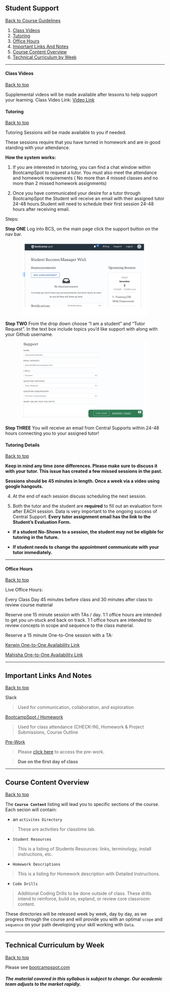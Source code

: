 ## Student Support
[Back to Course Guidelines](../../README.md#course-guidelines)

1. [Class Videos](#class-videos)
2. [Tutoring](#tutoring-details)
3. [Office Hours](#office-hours)     
4. [Important Links And Notes](#important-links-and-notes)
5. [Course Content Overview](#course-content-overview) 
6. [Technical Curriculum by Week](#technical-curriculum-by-week)   

<hr>

#### Class Videos
[Back to top](#student-support)

Supplemental videos will be made available after lessons to help support your learning.
Class Video Link: [Video Link](https://codingbootcamp.hosted.panopto.com/Panopto/Pages/Sessions/List.aspx?folderID=947664d4-a427-46e2-a438-ab7401434778)



#### Tutoring
[Back to top](#student-support)

Tutoring Sessions will be made available to you if needed.

These sessions require that you have turned in homework and are in good standing with your attendance.

**How the system works:**

1) If you are interested in tutoring, you can find a chat window within BootcampSpot to request a tutor. You must also meet the attendance and homework requirements ( No more than 4 missed classes and no more than 2 missed homework assignments)

2) Once you have communicated your desire for a tutor through BootcampSpot the Student will receive an email with their assigned tutor 24-48 hours.Student will need to schedule their first session 24-48 hours after receiving email. 

Steps: 

**Step ONE** Log into BCS, on the main page click the support button on the nav bar.

 <div style="text-align:center"><img src="assets/images/tutoring/tutor-step-01.jpg" alt="icon" width="400"></div>

**Step TWO** From the drop down choose “I am a student” and “Tutor Request”. In the text box include topics you’d like support with along with your Github username. 

  <div style="text-align:center"><img src="assets/images/tutoring/tutor-step-02.jpg" alt="icon" width="400"></div>

**Step THREE** You will receive an email from Central Supports within 24-48 hours connecting you to your assigned tutor!




#### Tutoring Details
[Back to top](#student-support)

**Keep in mind any time zone differences. Please make sure to discuss it with your tutor.  This issue has created a few missed sessions in the past.**

**Sessions should be 45 minutes in length. Once a week via a video using google hangouts.**

4) At the end of each session discuss scheduling the next session.  

5) Both the tutor and the student are **required** to fill out an evaluation form after EACH session.  Data is very important to the ongoing success of Central Support.  **Every tutor assignment email has the link to the Student’s Evaluation Form.**

* **If a student No-Shows to a session, the student may not be eligible for tutoring in the future.**

* **If student needs to change the appointment communicate with your tutor immediately.**

<hr>

####  Office Hours
[Back to top](#student-support)

Live Office Hours:

Every Class Day 45 minutes before class and 30 minutes after class to review course material

Reserve one 15 minute session with TAs / day.
1:1 office hours are intended to get you un-stuck and back on track.
1:1 office hours are intended to review concepts in scope and sequence to the class material.

Reserve a 15 minute One-to-One session with a TA:


[Kerwin One-to-One Availability Link](https://calendly.com/kerwinhy/15min)

[Mahisha  One-to-One Availability Link](https://calendly.com/mahisha/mahisha-one-to-one-availability-link)



<hr>

## Important Links And Notes
[Back to top](#student-support)

Slack
> Used for communication, collaboration, and exploration


[BootcampSpot / Homework](https://bootcampspot.com/)
> Used for class attendance (CHECK-IN), Homework & Project Submissions, Course Outline

[Pre-Work](https://coding-bootcamp-fsf-prework.readthedocs-hosted.com/en/latest/)

> Please [click here](https://coding-bootcamp-fsf-prework.readthedocs-hosted.com/en/latest/) to access the pre-work.

>**Due on the first day of class**

<hr>

## Course Content Overview
[Back to top](#student-support)

The **`Course Content`** listing will lead you to specific sections of the course. Each secion will contain:

*  an `activites Directory`

> These are activities for classtime lab.

* `Student Resources`

> This is a listing of Students Resources: links, terminology, install instructions, etc.

*  `Homework Descriptions`

> This is a listing for Homework description with Detailed Instructions.

*  `Code Drills`

> Additional Coding Drills to be done outside of class. These drills intend to reinforce, build on, expland, or review core classroom content.


These directories will be released week by week, day by day, as we progress through the course and will provide you with an optimal `scope` and `sequence` on your path developing your skill working with `Data`.

<hr>

## Technical Curriculum by Week
[Back to top](#student-support)

Please see [bootcampspot.com](https://bootcampspot.com/)

##### The material covered in this syllabus is subject to change. Our academic team adjusts to the market rapidly.
